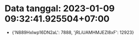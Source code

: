 # Data tanggal: 2023-01-09 09:32:41.925504+07:00

* {'N889Hxlwp16DN2aL': 7888, 'jRLiUAMHMJEZl8xF': 12923}
